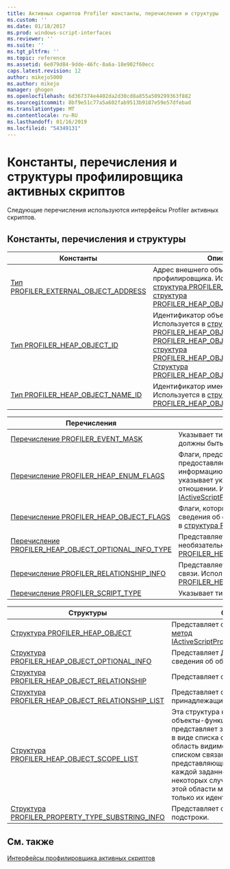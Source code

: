 ```yaml
---
title: Активных скриптов Profiler константы, перечисления и структуры | Документация Майкрософт
ms.custom: ''
ms.date: 01/18/2017
ms.prod: windows-script-interfaces
ms.reviewer: ''
ms.suite: ''
ms.tgt_pltfrm: ''
ms.topic: reference
ms.assetid: 6e079d84-9dde-46fc-8a6a-18e902f60ecc
caps.latest.revision: 12
author: mikejo5000
ms.author: mikejo
manager: ghogen
ms.openlocfilehash: 6d367374e4402da2d30cd8a855a509299363f882
ms.sourcegitcommit: 8bf9e51c77a5a602fab9513b9187e59e57dfebad
ms.translationtype: MT
ms.contentlocale: ru-RU
ms.lasthandoff: 01/16/2019
ms.locfileid: "54349131"
---
```

# <a name="active-script-profiler-constants-enumerations-and-structures"></a>Константы, перечисления и структуры профилировщика активных скриптов
Следующие перечисления используются интерфейсы Profiler активных скриптов.  
  
## <a name="constants-enumerations-and-structures"></a>Константы, перечисления и структуры  
  
|Константы|Описание:|  
|---------------|-----------------|  
|[Тип PROFILER_EXTERNAL_OBJECT_ADDRESS](../../winscript/reference/profiler-external-object-address-type.md)|Адрес внешнего объекта профилировщика. Используется в [структура PROFILER_HEAP_OBJECT](../../winscript/reference/profiler-heap-object-structure.md) и [структура PROFILER_HEAP_OBJECT_RELATIONSHIP](../../winscript/reference/profiler-heap-object-relationship-structure.md).|  
|[Тип PROFILER_HEAP_OBJECT_ID](../../winscript/reference/profiler-heap-object-id-type.md)|Идентификатор объекта heap. Используется в [структура PROFILER_HEAP_OBJECT](../../winscript/reference/profiler-heap-object-structure.md)[структура PROFILER_HEAP_OBJECT_SCOPE_LIST](../../winscript/reference/profiler-heap-object-scope-list-structure.md), [структура PROFILER_HEAP_OBJECT_OPTIONAL_INFO](../../winscript/reference/profiler-heap-object-optional-info-structure.md)и [Структура PROFILER_HEAP_OBJECT_RELATIONSHIP](../../winscript/reference/profiler-heap-object-relationship-structure.md).|  
|[Тип PROFILER_HEAP_OBJECT_NAME_ID](../../winscript/reference/profiler-heap-object-name-id-type.md)|Идентификатор имени объекта heap. Используется в [структура PROFILER_HEAP_OBJECT](../../winscript/reference/profiler-heap-object-structure.md).|  
  
|Перечисления|Описание:|  
|------------------|-----------------|  
|[Перечисление PROFILER_EVENT_MASK](../../winscript/reference/profiler-event-mask-enumeration.md)|Указывает типы событий, которые должны быть профилированы.|  
|[Перечисление PROFILER_HEAP_ENUM_FLAGS](../../winscript/reference/profiler-heap-enum-flags-enumeration.md)|Флаги, представляющие ли предоставляется дополнительную информацию об объекте кучи, на который указывает указатель в объектном отношении. Используется в [метод IActiveScriptProfilerControl5::EnumHeap2](../../winscript/reference/iactivescriptprofilercontrol5-enumheap2-method.md).|  
|[Перечисление PROFILER_HEAP_OBJECT_FLAGS](../../winscript/reference/profiler-heap-object-flags-enumeration.md)|Флаги, которые представляют основные сведения об объекте кучи. Используется в [структура PROFILER_HEAP_OBJECT](../../winscript/reference/profiler-heap-object-structure.md).|  
|[Перечисление PROFILER_HEAP_OBJECT_OPTIONAL_INFO_TYPE](../../winscript/reference/profiler-heap-object-optional-info-type-enumeration.md)|Представляет различные типы данных необязательно. Используется в [структура PROFILER_HEAP_OBJECT_OPTIONAL_INFO](../../winscript/reference/profiler-heap-object-optional-info-structure.md).|  
|[Перечисление PROFILER_RELATIONSHIP_INFO](../../winscript/reference/profiler-relationship-info-enumeration.md)|Представляет сведения об объекте в связи. Используется в [структура PROFILER_HEAP_OBJECT_RELATIONSHIP](../../winscript/reference/profiler-heap-object-relationship-structure.md).|  
|[Перечисление PROFILER_SCRIPT_TYPE](../../winscript/reference/profiler-script-type-enumeration.md)|Указывает тип скрипта.|  
  
|Структуры|Описание|  
|----------------|-----------------|  
|[Структура PROFILER_HEAP_OBJECT](../../winscript/reference/profiler-heap-object-structure.md)|Представляет объекты кучи для сбора [метод IActiveScriptProfilerControl3::EnumHeap](../../winscript/reference/iactivescriptprofilercontrol3-enumheap-method.md).|  
|[Структура PROFILER_HEAP_OBJECT_OPTIONAL_INFO](../../winscript/reference/profiler-heap-object-optional-info-structure.md)|Представляет Дополнительные сведения об объектах в куче.|  
|[Структура PROFILER_HEAP_OBJECT_RELATIONSHIP](../../winscript/reference/profiler-heap-object-relationship-structure.md)|Представляет связь объекта heap.|  
|[Структура PROFILER_HEAP_OBJECT_RELATIONSHIP_LIST](../../winscript/reference/profiler-heap-object-relationship-list-structure.md)|Представляет список связей, принадлежащих объекту кучи.|  
|[Структура PROFILER_HEAP_OBJECT_SCOPE_LIST](../../winscript/reference/profiler-heap-object-scope-list-structure.md)|Эта структура не сопоставлено только объекты-функции. Область списка представляет замыкание для функции в виде списка областей, где каждая область видимости — מבתוךע heap со списком связанного свойства, представляющий переменные в каждой заданной области. В некоторых случаях имена объектов в этой области могут быть недоступны, только их идентификаторы.|  
|[Структура PROFILER_PROPERTY_TYPE_SUBSTRING_INFO](../../winscript/reference/profiler-property-type-substring-info-structure.md)|Представляет сведения о типе подстроки.|  
  
## <a name="see-also"></a>См. также  
 [Интерфейсы профилировщика активных скриптов](../../winscript/reference/active-script-profiler-interfaces.md)